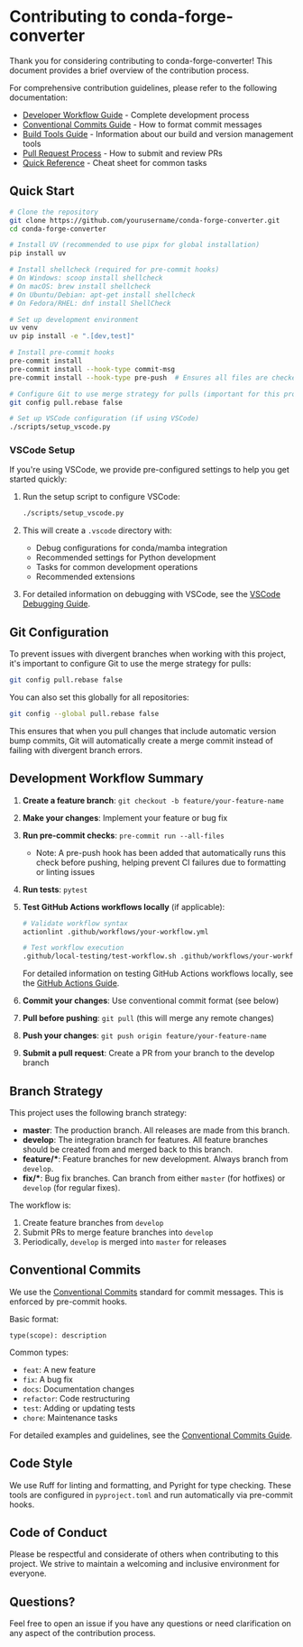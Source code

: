 # Contributing to conda-forge-converter

Thank you for considering contributing to conda-forge-converter! This document provides a brief overview of the contribution process.

For comprehensive contribution guidelines, please refer to the following documentation:

- [Developer Workflow Guide](docs/dev/workflow.md) - Complete development process
- [Conventional Commits Guide](docs/dev/conventional-commits.md) - How to format commit messages
- [Build Tools Guide](docs/dev/build-tools.md) - Information about our build and version management tools
- [Pull Request Process](docs/dev/pr-process.md) - How to submit and review PRs
- [Quick Reference](docs/dev/quick-reference.md) - Cheat sheet for common tasks

## Quick Start

```bash
# Clone the repository
git clone https://github.com/yourusername/conda-forge-converter.git
cd conda-forge-converter

# Install UV (recommended to use pipx for global installation)
pip install uv

# Install shellcheck (required for pre-commit hooks)
# On Windows: scoop install shellcheck
# On macOS: brew install shellcheck
# On Ubuntu/Debian: apt-get install shellcheck
# On Fedora/RHEL: dnf install ShellCheck

# Set up development environment
uv venv
uv pip install -e ".[dev,test]"

# Install pre-commit hooks
pre-commit install
pre-commit install --hook-type commit-msg
pre-commit install --hook-type pre-push  # Ensures all files are checked before pushing

# Configure Git to use merge strategy for pulls (important for this project)
git config pull.rebase false

# Set up VSCode configuration (if using VSCode)
./scripts/setup_vscode.py
```

### VSCode Setup

If you're using VSCode, we provide pre-configured settings to help you get started quickly:

1. Run the setup script to configure VSCode:

   ```bash
   ./scripts/setup_vscode.py
   ```

1. This will create a `.vscode` directory with:

   - Debug configurations for conda/mamba integration
   - Recommended settings for Python development
   - Tasks for common development operations
   - Recommended extensions

1. For detailed information on debugging with VSCode, see the [VSCode Debugging Guide](docs/dev/vscode-debugging.md).

## Git Configuration

To prevent issues with divergent branches when working with this project, it's important to configure Git to use the merge strategy for pulls:

```bash
git config pull.rebase false
```

You can also set this globally for all repositories:

```bash
git config --global pull.rebase false
```

This ensures that when you pull changes that include automatic version bump commits, Git will automatically create a merge commit instead of failing with divergent branch errors.

## Development Workflow Summary

1. **Create a feature branch**: `git checkout -b feature/your-feature-name`

1. **Make your changes**: Implement your feature or bug fix

1. **Run pre-commit checks**: `pre-commit run --all-files`
   - Note: A pre-push hook has been added that automatically runs this check before pushing, helping prevent CI failures due to formatting or linting issues

1. **Run tests**: `pytest`

1. **Test GitHub Actions workflows locally** (if applicable):

   ```bash
   # Validate workflow syntax
   actionlint .github/workflows/your-workflow.yml

   # Test workflow execution
   .github/local-testing/test-workflow.sh .github/workflows/your-workflow.yml
   ```

   For detailed information on testing GitHub Actions workflows locally, see the [GitHub Actions Guide](github-actions-guide.md).

1. **Commit your changes**: Use conventional commit format (see below)

1. **Pull before pushing**: `git pull` (this will merge any remote changes)

1. **Push your changes**: `git push origin feature/your-feature-name`

1. **Submit a pull request**: Create a PR from your branch to the develop branch

## Branch Strategy

This project uses the following branch strategy:

- **master**: The production branch. All releases are made from this branch.
- **develop**: The integration branch for features. All feature branches should be created from and merged back to this branch.
- **feature/\***: Feature branches for new development. Always branch from `develop`.
- **fix/\***: Bug fix branches. Can branch from either `master` (for hotfixes) or `develop` (for regular fixes).

The workflow is:

1. Create feature branches from `develop`
1. Submit PRs to merge feature branches into `develop`
1. Periodically, `develop` is merged into `master` for releases

## Conventional Commits

We use the [Conventional Commits](https://www.conventionalcommits.org/) standard for commit messages. This is enforced by pre-commit hooks.

Basic format:

```
type(scope): description
```

Common types:

- `feat`: A new feature
- `fix`: A bug fix
- `docs`: Documentation changes
- `refactor`: Code restructuring
- `test`: Adding or updating tests
- `chore`: Maintenance tasks

For detailed examples and guidelines, see the [Conventional Commits Guide](docs/dev/conventional-commits.md).

## Code Style

We use Ruff for linting and formatting, and Pyright for type checking. These tools are configured in `pyproject.toml` and run automatically via pre-commit hooks.

## Code of Conduct

Please be respectful and considerate of others when contributing to this project. We strive to maintain a welcoming and inclusive environment for everyone.

## Questions?

Feel free to open an issue if you have any questions or need clarification on any aspect of the contribution process.
